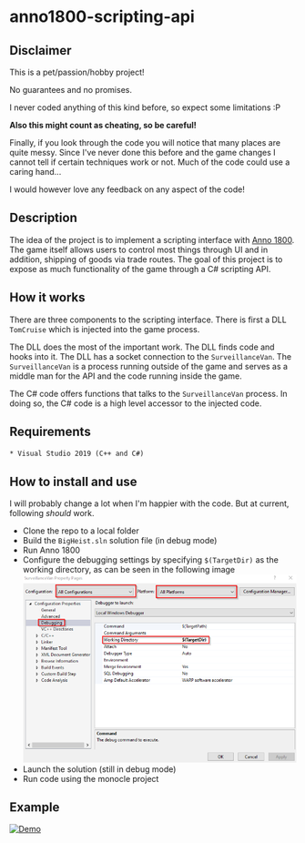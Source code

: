 # anno1800-scripting-api

## Disclaimer

This is a pet/passion/hobby project!

No guarantees and no promises.

I never coded anything of this kind before, so expect some limitations :P

**Also this might count as cheating, so be careful!**

Finally, if you look through the code you will notice that many places
are quite messy. Since I've never done this before and the game changes
I cannot tell if certain techniques work or not. Much of the code could
use a caring hand...

I would however love any feedback on any aspect of the code!

## Description

The idea of the project is to implement a scripting interface with [Anno 1800][1].
The game itself allows users to control most things through UI and in addition,
shipping of goods via trade routes. The goal of this project is to expose as
much functionality of the game through a C# scripting API.

## How it works

There are three components to the scripting interface. There is first a DLL
`TomCruise` which is injected into the game process.

The DLL does the most of the important work. The DLL finds code and hooks into
it. The DLL has a socket connection to the `SurveillanceVan`. The
`SurveillanceVan` is a process running outside of the game and serves as a
middle man for the API and the code running inside the game.

The C# code offers functions that talks to the `SurveillanceVan` process.
In doing so, the C# code is a high level accessor to the injected code.

## Requirements

    * Visual Studio 2019 (C++ and C#)

## How to install and use

I will probably change a lot when I'm happier with the code. But at current,
following _should_ work.

  * Clone the repo to a local folder
  * Build the `BigHeist.sln` solution file (in debug mode)
  * Run Anno 1800
  * Configure the debugging settings by specifying `$(TargetDir)` as the working directory, as can be seen in the following image ![doc/surveillancevan_debug_config.png](doc/surveillancevan_debug_config.png)
  * Launch the solution (still in debug mode)
  * Run code using the monocle project

## Example

[![Demo](http://img.youtube.com/vi/EISvL3R8Qds/0.jpg)](https://www.youtube.com/watch?v=pQloEs5WFqQ "Demo")

[1]:https://www.ubisoft.com/en-us/game/anno-1800/

